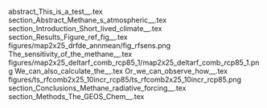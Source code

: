 abstract_This_is_a_test__.tex
section_Abstract_Methane_s_atmospheric__.tex
section_Introduction_Short_lived_climate__.tex
section_Results_Figure_ref_fig__.tex
figures/map2x25_drfde_annmean/fig_rfsens.png
The_sensitivity_of_the_methane__.tex
figures/map2x25_deltarf_comb_rcp85_1/map2x25_deltarf_comb_rcp85_1.png
We_can_also_calculate_the__.tex
Or_we_can_observe_how__.tex
figures/ts_rfcomb2x25_10incr_rcp85/ts_rfcomb2x25_10incr_rcp85.png
section_Conclusions_Methane_radiative_forcing__.tex
section_Methods_The_GEOS_Chem__.tex